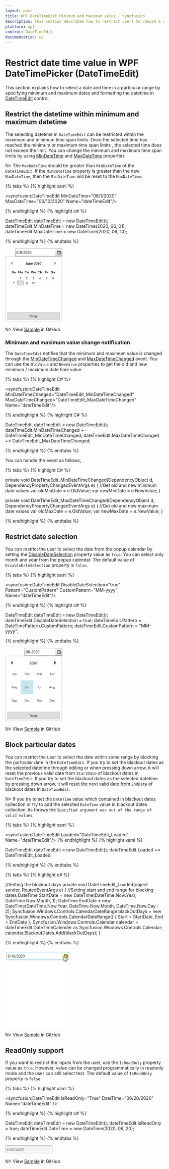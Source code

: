 ```yaml
---
layout: post
title: WPF DateTimeEdit Minimum and Maximum value | Syncfusion
description: This section describes how to restrict users to choose a date within maximum and minimum values in the DateTimeEdit control.
platform: wpf
control: DateTimeEdit
documentation: ug
---
```


# Restrict date time value in WPF DateTimePicker (DateTimeEdit)

This section explains how to select a date and time in a particular range by specifying minimum and maximum dates and formatting the datetime in [DateTimeEdit](https://help.syncfusion.com/cr/wpf/Syncfusion.Windows.Shared.DateTimeEdit.html) control.

## Restrict the datetime within minimum and maximum datetime

The selecting datetime in `DateTimeEdit` can be restricted within the maximum and minimum time span limits. Once the selected time has reached the minimum or maximum time span limits , the selected time does not exceed the limit. You can change the minimum and maximum time span limits by using [MinDateTime](https://help.syncfusion.com/cr/wpf/Syncfusion.Windows.Shared.DateTimeEdit.html#Syncfusion_Windows_Shared_DateTimeEdit_MinDateTime) and [MaxDateTime](https://help.syncfusion.com/cr/wpf/Syncfusion.Windows.Shared.DateTimeEdit.html#Syncfusion_Windows_Shared_DateTimeEdit_MaxDateTime) properties

N> The `MaxDateTime` should be greater than `MinDateTime` of the `DateTimeEdit`. If the `MinDateTime` property is greater than the new `MaxDateTime`, then the `MinDateTime` will be reset to the `MaxDateTime`.

{% tabs %}
{% highlight xaml %}

<!--Setting date range -->
<syncfusion:DateTimeEdit MinDateTime="06/1/2020" 
                         MaxDateTime="06/10/2020"
                         Name="dateTimeEdit"/>


{% endhighlight  %}
{% highlight c# %}

DateTimeEdit dateTimeEdit = new DateTimeEdit();
dateTimeEdit.MinDateTime = new DateTime(2020, 06, 01);
dateTimeEdit.MaxDateTime = new DateTime(2020, 06, 10);

{% endhighlight  %}
{% endtabs %}

![Setting minimum and maximum value in WPF DateTimeEdit](Maximum-and-Minimum-Value_images/wpf-datetimeedit-minimum-and-maximum.png)

N> View [Sample](https://github.com/SyncfusionExamples/wpf-datetimepicker-examples/tree/master/Samples/Dropdown-Options) in GitHub

### Minimum and maximum value change notification

The `DateTimeEdit` notifies that the minimum and maximum value is changed through the [MinDateTimeChanged](https://help.syncfusion.com/cr/wpf/Syncfusion.Windows.Shared.DateTimeEdit.html) and [MaxDateTimeChanged](https://help.syncfusion.com/cr/wpf/Syncfusion.Windows.Shared.DateTimeEdit.html) event. You can use the `OldValue` and `NewValue` properties to get the old and new minimum / maximum date time value.

{% tabs %}
{% highlight C# %}

<syncfusion:DateTimeEdit MinDateTimeChanged="DateTimeEdit_MinDateTimeChanged" 
                         MaxDateTimeChanged="DateTimeEdit_MaxDateTimeChanged"
                         Name="dateTimeEdit"/>


{% endhighlight %}
{% highlight C# %}

DateTimeEdit dateTimeEdit = new  DateTimeEdit();
dateTimeEdit.MinDateTimeChanged += DateTimeEdit_MinDateTimeChanged;
dateTimeEdit.MaxDateTimeChanged += DateTimeEdit_MaxDateTimeChanged;

{% endhighlight %}
{% endtabs %}

You can handle the event as follows,

{% tabs %}
{% highlight C# %}

private void DateTimeEdit_MinDateTimeChanged(DependencyObject d, DependencyPropertyChangedEventArgs e) {
    //Get old and new minimum date values
    var oldMinDate = e.OldValue;
    var newMinDate = e.NewValue;
}

private void DateTimeEdit_MaxDateTimeChanged(DependencyObject d, DependencyPropertyChangedEventArgs e) {
    //Get old and new maximum date values
    var oldMaxDate = e.OldValue;
    var newMaxDate = e.NewValue;
}

{% endhighlight %}
{% endtabs %}

## Restrict date selection

You can restrict the user to select the date from the popup calendar by setting the [DisableDateSelection](https://help.syncfusion.com/cr/wpf/Syncfusion.Windows.Shared.DateTimeEdit.html#Syncfusion_Windows_Shared_DateTimeEdit_DisableDateSelection) property value as `true`. You can select only month and year from the popup calendar. The default value of `DisableDateSelection` property is `false`.

{% tabs %}
{% highlight xaml %}

<syncfusion:DateTimeEdit DisableDateSelection="true" 
                         Pattern="CustomPattern" 
                         CustomPattern="MM-yyyy"
                         Name="dateTimeEdit"/>


{% endhighlight  %}
{% highlight c# %}

DateTimeEdit dateTimeEdit = new DateTimeEdit();
dateTimeEdit.DisableDateSelection = true;
dateTimeEdit.Pattern = DateTimePattern.CustomPattern;
dateTimeEdit.CustomPattern = "MM-yyyy";

{% endhighlight  %}
{% endtabs %}

![DateTimeEdit restrict date selection](Maximum-and-Minimum-Value_images/Restrict_date_selection.png)

N> View [Sample](https://github.com/SyncfusionExamples/wpf-datetimepicker-examples/tree/master/Samples/Dropdown-Options) in GitHub

## Block particular dates 

You can restrict the user to select the date within some range by blocking the particular date in the `DateTimeEdit`. If you try to set the blackout dates as the selected datetime through editing or when pressing down arrow, it will reset the previous valid date from `StartDate` of blackout dates in `DateTimeEdit`. If you try to set the blackout dates as the selected datetime  by pressing down arrow, it will reset the next valid date from `EndDate` of blackout dates in `DateTimeEdit`.

N> If you try to set the `DateTime` value which contained in blackout dates collection or  try to add the selected `DateTime` value in blackout dates collection, its throws the `Specified argument was out of the range of valid values`.

{% tabs %}
{% highlight xaml %}

<syncfusion:DateTimeEdit Loaded="DateTimeEdit_Loaded" 
                         Name="dateTimeEdit"/>
{% endhighlight  %}
{% highlight xaml %}

DateTimeEdit dateTimeEdit = new  DateTimeEdit();
dateTimeEdit.Loaded += DateTimeEdit_Loaded; 

{% endhighlight  %}
{% endtabs %}

{% tabs %}
{% highlight c# %}

//Setting the blockout days
private void DateTimeEdit_Loaded(object sender, RoutedEventArgs e) {
    //Setting start and end range for blocking dates
    DateTime StartDate = new DateTime(DateTime.Now.Year, DateTime.Now.Month, 1);
    DateTime EndDate = new DateTime(DateTime.Now.Year, DateTime.Now.Month, DateTime.Now.Day - 2);
    Syncfusion.Windows.Controls.CalendarDateRange blackOutDays = new Syncfusion.Windows.Controls.CalendarDateRange() 
    {
        Start = StartDate, 
        End = EndDate
    };
    Syncfusion.Windows.Controls.Calendar calendar = dateTimeEdit.DateTimeCalender as Syncfusion.Windows.Controls.Calendar;
    calendar.BlackoutDates.Add(blackOutDays);
}

{% endhighlight  %}
{% endtabs %}

![Block particular dates in WPF DateTimeEdit](Maximum-and-Minimum-Value_images/BlackOutDays.gif)

N> View [Sample](https://github.com/SyncfusionExamples/wpf-date-time-edit-examples/tree/master/Samples/BlackOutdates) in GitHub

## ReadOnly support

If you want to restrict the inputs from the user, use the `IsReadOnly` property value as `true`. However, value can be changed programmatically in readonly mode and the user can still select text. The default value of `IsReadOnly` property is `false`.

{% tabs %}
{% highlight xaml %}

<syncfusion:DateTimeEdit IsReadOnly="True" 
                         DateTime="06/20/2020" 
                         Name="dateTimeEdit" />

{% endhighlight  %}
{% highlight c# %}

DateTimeEdit dateTimeEdit = new  DateTimeEdit();
dateTimeEdit.IsReadOnly = true;
dateTimeEdit.DateTime = new DateTime(2020, 06, 20);

{% endhighlight  %}
{% endtabs %}

![DateTimeEdit in read only mode](Maximum-and-Minimum-Value_images/wpf-datetimeedit-read-only-mode.png)

N> View [Sample](https://github.com/SyncfusionExamples/wpf-datetimepicker-examples/tree/master/Samples/Dropdown-Options) in GitHub
